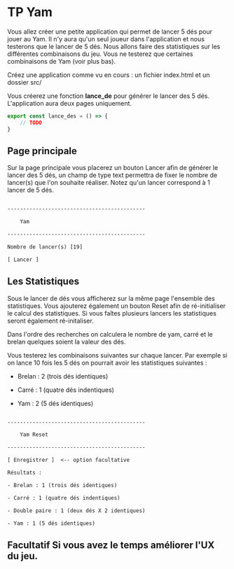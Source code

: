 # TP Yam

Vous allez créer une petite application qui permet de lancer 5 dés pour jouer au Yam. Il n'y aura qu'un seul joueur dans l'application et nous testerons que le lancer de 5 dés. Nous allons faire des statistiques sur les différentes combinaisons du jeu. Vous ne testerez que certaines combinaisons de Yam (voir plus bas).

Créez une application comme vu en cours : un fichier index.html et un dossier src/

Vous créerez une fonction **lance_de** pour générer le lancer des 5 dés. L'application aura deux pages uniquement.

```js
export const lance_des = () => { 
    // TODO
}
```

## Page principale

Sur la page principale vous placerez un bouton Lancer afin de générer le lancer des 5 dés, un champ de type text permettra de fixer le nombre de lancer(s) que l'on souhaite réaliser. Notez qu'un lancer correspond à 1 lancer de 5 dés. 

```txt

--------------------------------------------

    Yam 

--------------------------------------------

Nombre de lancer(s) [19]

[ Lancer ]

```

## Les Statistiques

Sous le lancer de dés vous afficherez sur la même page l'ensemble des statistiques. Vous ajouterez également un bouton Reset afin de ré-initialiser le calcul des statistiques. Si vous faîtes plusieurs lancers les statistiques seront également ré-initaliser.

Dans l'ordre des recherches on calculera le nombre de yam, carré et le brelan quelques soient la valeur des dés.

Vous testerez les combinaisons suivantes sur chaque lancer. Par exemple si on lance 10 fois les 5 dés on pourrait avoir les statistiques suivantes :

- Brelan : 2 (trois dés identiques)

- Carré : 1 (quatre dés indentiques)

- Yam : 2 (5 dés identiques)


```txt

--------------------------------------------

    Yam Reset

--------------------------------------------

[ Enregistrer ]  <-- option facultative

Résultats : 

- Brelan : 1 (trois dés identiques)

- Carré : 1 (quatre dés indentiques)

- Double paire : 1 (deux dés X 2 identiques)

- Yam : 1 (5 dés identiques)

```

## Facultatif Si vous avez le temps améliorer l'UX du jeu.